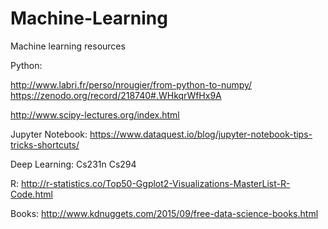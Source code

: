 # Machine-Learning
Machine learning resources

Python:

http://www.labri.fr/perso/nrougier/from-python-to-numpy/
https://zenodo.org/record/218740#.WHkqrWfHx9A

http://www.scipy-lectures.org/index.html

Jupyter Notebook:
https://www.dataquest.io/blog/jupyter-notebook-tips-tricks-shortcuts/

Deep Learning:
Cs231n
Cs294

R:
http://r-statistics.co/Top50-Ggplot2-Visualizations-MasterList-R-Code.html


Books:
http://www.kdnuggets.com/2015/09/free-data-science-books.html

